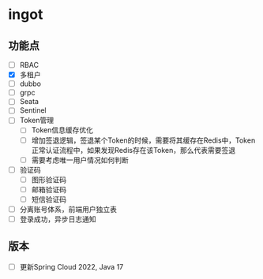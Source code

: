 # ingot

## 功能点
* [ ] RBAC
* [X] 多租户
* [ ] dubbo
* [ ] grpc
* [ ] Seata
* [ ] Sentinel
* [ ] Token管理
  * [ ] Token信息缓存优化
  * [ ] 增加签退逻辑，签退某个Token的时候，需要将其缓存在Redis中，Token正常认证流程中，如果发现Redis存在该Token，那么代表需要签退
  * [ ] 需要考虑唯一用户情况如何判断
* [ ] 验证码
  * [ ] 图形验证码
  * [ ] 邮箱验证码
  * [ ] 短信验证码
* [ ] 分离账号体系，前端用户独立表
* [ ] 登录成功，异步日志通知

## 版本
* [ ] 更新Spring Cloud 2022, Java 17